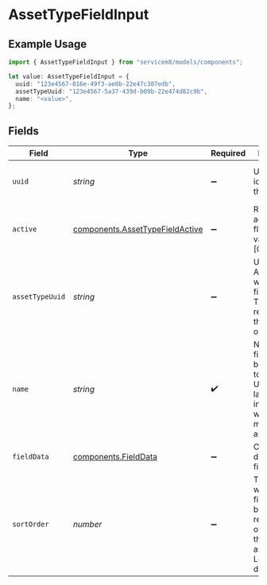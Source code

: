 # AssetTypeFieldInput

## Example Usage

```typescript
import { AssetTypeFieldInput } from "servicem8/models/components";

let value: AssetTypeFieldInput = {
  uuid: "123e4567-016e-49f3-ae8b-22e47c307edb",
  assetTypeUuid: "123e4567-5a37-439d-b09b-22e474d82c9b",
  name: "<value>",
};
```

## Fields

| Field                                                                                                                          | Type                                                                                                                           | Required                                                                                                                       | Description                                                                                                                    | Example                                                                                                                        |
| ------------------------------------------------------------------------------------------------------------------------------ | ------------------------------------------------------------------------------------------------------------------------------ | ------------------------------------------------------------------------------------------------------------------------------ | ------------------------------------------------------------------------------------------------------------------------------ | ------------------------------------------------------------------------------------------------------------------------------ |
| `uuid`                                                                                                                         | *string*                                                                                                                       | :heavy_minus_sign:                                                                                                             | Unique identifier for this record                                                                                              | 123e4567-016e-49f3-ae8b-22e47c307edb                                                                                           |
| `active`                                                                                                                       | [components.AssetTypeFieldActive](../../models/components/assettypefieldactive.md)                                             | :heavy_minus_sign:                                                                                                             | Record active/deleted flag.  Valid values are [0,1]                                                                            |                                                                                                                                |
| `assetTypeUuid`                                                                                                                | *string*                                                                                                                       | :heavy_minus_sign:                                                                                                             | UUID of the Asset Type to which this field belongs. This field is read-only in the API. (Read only)                            | 123e4567-5a37-439d-b09b-22e474d82c9b                                                                                           |
| `name`                                                                                                                         | *string*                                                                                                                       | :heavy_check_mark:                                                                                                             | Name of the field that will be displayed to users. Used as a label for the input field when managing assets.                   |                                                                                                                                |
| `fieldData`                                                                                                                    | [components.FieldData](../../models/components/fielddata.md)                                                                   | :heavy_minus_sign:                                                                                                             | Configuration data for the field                                                                                               |                                                                                                                                |
| `sortOrder`                                                                                                                    | *number*                                                                                                                       | :heavy_minus_sign:                                                                                                             | The order in which this field should be displayed relative to other fields of the same asset type. Lower values display first. |                                                                                                                                |